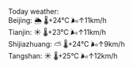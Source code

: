 Today weather:  
Beijing: 🌦   🌡️+24°C 🌬️↑11km/h  
Tianjin: ☀️   🌡️+23°C 🌬️↑11km/h  
Shijiazhuang: ⛅️  🌡️+24°C 🌬️↑9km/h  
Tangshan: ☀️   🌡️+25°C 🌬️↑12km/h  
